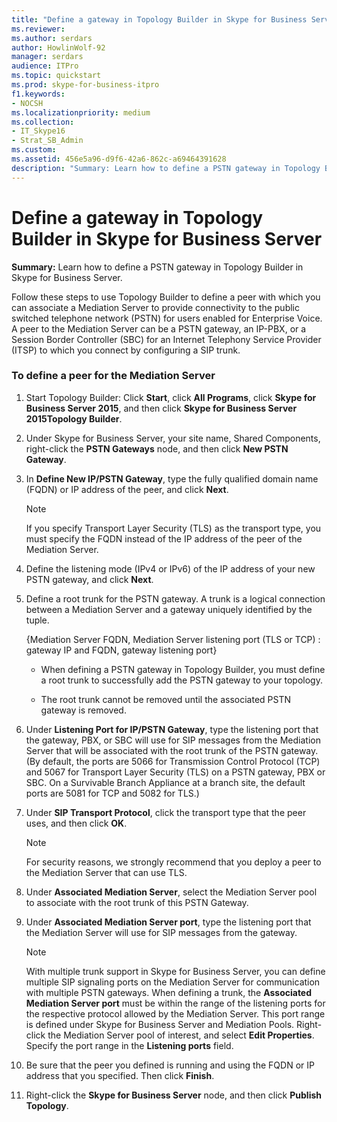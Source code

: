 ```yaml
---
title: "Define a gateway in Topology Builder in Skype for Business Server"
ms.reviewer: 
ms.author: serdars
author: HowlinWolf-92
manager: serdars
audience: ITPro
ms.topic: quickstart
ms.prod: skype-for-business-itpro
f1.keywords:
- NOCSH
ms.localizationpriority: medium
ms.collection: 
- IT_Skype16
- Strat_SB_Admin
ms.custom: 
ms.assetid: 456e5a96-d9f6-42a6-862c-a69464391628
description: "Summary: Learn how to define a PSTN gateway in Topology Builder in Skype for Business Server."
---
```


# Define a gateway in Topology Builder in Skype for Business Server
 
**Summary:** Learn how to define a PSTN gateway in Topology Builder in Skype for Business Server.
  
Follow these steps to use Topology Builder to define a peer with which you can associate a Mediation Server to provide connectivity to the public switched telephone network (PSTN) for users enabled for Enterprise Voice. A peer to the Mediation Server can be a PSTN gateway, an IP-PBX, or a Session Border Controller (SBC) for an Internet Telephony Service Provider (ITSP) to which you connect by configuring a SIP trunk.
  
### To define a peer for the Mediation Server

1. Start Topology Builder: Click **Start**, click **All Programs**, click **Skype for Business Server 2015**, and then click **Skype for Business Server 2015Topology Builder**.
    
2. Under Skype for Business Server, your site name, Shared Components, right-click the **PSTN Gateways** node, and then click **New PSTN Gateway**.
3. In **Define New IP/PSTN Gateway**, type the fully qualified domain name (FQDN) or IP address of the peer, and click **Next**.
    
    > [!NOTE]
    > If you specify Transport Layer Security (TLS) as the transport type, you must specify the FQDN instead of the IP address of the peer of the Mediation Server. 
  
4. Define the listening mode (IPv4 or IPv6) of the IP address of your new PSTN gateway, and click **Next**.

5. Define a root trunk for the PSTN gateway. A trunk is a logical connection between a Mediation Server and a gateway uniquely identified by the tuple.
    
    {Mediation Server FQDN, Mediation Server listening port (TLS or TCP) : gateway IP and FQDN, gateway listening port}
    
     - When defining a PSTN gateway in Topology Builder, you must define a root trunk to successfully add the PSTN gateway to your topology.
    
     - The root trunk cannot be removed until the associated PSTN gateway is removed.
    
6. Under **Listening Port for IP/PSTN Gateway**, type the listening port that the gateway, PBX, or SBC will use for SIP messages from the Mediation Server that will be associated with the root trunk of the PSTN gateway. (By default, the ports are 5066 for Transmission Control Protocol (TCP) and 5067 for Transport Layer Security (TLS) on a PSTN gateway, PBX or SBC. On a Survivable Branch Appliance at a branch site, the default ports are 5081 for TCP and 5082 for TLS.)
    
7. Under **SIP Transport Protocol**, click the transport type that the peer uses, and then click **OK**.
    
    > [!NOTE]
    > For security reasons, we strongly recommend that you deploy a peer to the Mediation Server that can use TLS. 
  
8. Under **Associated Mediation Server**, select the Mediation Server pool to associate with the root trunk of this PSTN Gateway.
    
9. Under **Associated Mediation Server port**, type the listening port that the Mediation Server will use for SIP messages from the gateway.
    
    > [!NOTE]
    > With multiple trunk support in Skype for Business Server, you can define multiple SIP signaling ports on the Mediation Server for communication with multiple PSTN gateways. When defining a trunk, the **Associated Mediation Server port** must be within the range of the listening ports for the respective protocol allowed by the Mediation Server. This port range is defined under Skype for Business Server and Mediation Pools. Right-click the Mediation Server pool of interest, and select **Edit Properties**. Specify the port range in the **Listening ports** field.
  
10. Be sure that the peer you defined is running and using the FQDN or IP address that you specified. Then click **Finish**.
    
11. Right-click the **Skype for Business Server** node, and then click **Publish Topology**.
    

